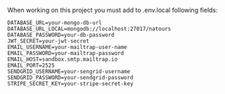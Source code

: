 When working on this project you must add to .env.local following fields:

```
DATABASE_URL=your-mongo-db-url
DATABASE_URL_LOCAL=mongodb://localhost:27017/natours
DATABASE_PASSWORD=your-db-password
JWT_SECRET=your-jwt-secret
EMAIL_USERNAME=your-mailtrap-user-name
EMAIL_PASSWORD=your-mailtrap-password
EMAIL_HOST=sandbox.smtp.mailtrap.io
EMAIL_PORT=2525
SENDGRID_USERNAME=your-sengrid-username
SENDGRID_PASSWORD=your-sendgrid-password
STRIPE_SECRET_KEY=your-stripe-secret-key
```
